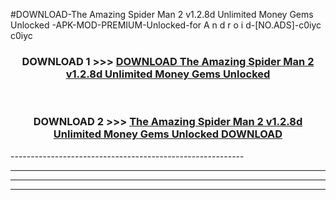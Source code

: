 #DOWNLOAD-The Amazing Spider Man 2 v1.2.8d Unlimited Money Gems Unlocked -APK-MOD-PREMIUM-Unlocked-for A n d r o i d-[NO.ADS]-c0iyc c0iyc 



<div align="center">

<h3>DOWNLOAD 1 >>> <a href="https://getmod2.web.app/?judul=The Amazing Spider Man 2 v1.2.8d Unlimited Money Gems Unlocked ">DOWNLOAD The Amazing Spider Man 2 v1.2.8d Unlimited Money Gems Unlocked </a></h3><br>

<h3>DOWNLOAD 2 >>> <a href="https://getmod2.web.app/?judul=The Amazing Spider Man 2 v1.2.8d Unlimited Money Gems Unlocked ">The Amazing Spider Man 2 v1.2.8d Unlimited Money Gems Unlocked  DOWNLOAD </a></h3>

</div>
----------------------------------------------------------

----------------------------------------------------------

----------------------------------------------------------

----------------------------------------------------------



